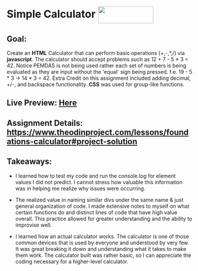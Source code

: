 # Simple Calculator <img src ="https://ccweb.imgix.net/https%3A%2F%2Fwww.classcentral.com%2Fimages%2Flogos%2Fproviders%2Fthe-odin-project-hz.png?auto=format&ixlib=php-4.1.0&s=feaa8845dc8a3dee609e492cdd0759d8" align = "center" width ="150" height = "46">

## Goal:

Create an **HTML** Calculator that can perform basic operations (+,-,*,/) via **javascript**. The calculator should accept problems such as 12 + 7 - 5 * 3 = 42. Notice PEMDAS is not being used rather each set of numbers is being evaluated as they are input without the 'equal' sign being pressed. f.e. 19 - 5 * 3 -> 14 * 3 = 42. Extra Credit on this assignment included adding decimal, +/-, and backspace functionality. **CSS** was used for group-like functions.

## Live Preview: [Here](https://fubiknees.github.io/CalculatorSimple/)

## Assignment Details: https://www.theodinproject.com/lessons/foundations-calculator#project-solution

## Takeaways:

* I learned how to test my code and run the console.log for element values I did not predict. I cannot stress how valuable this information was in helping me realize why issues were occurring.

* The realized value in naming similar divs under the same name & just general organization of code. I made extensive notes to myself on what certain functions do and distinct lines of code that have high value overall. This practice allowed for greater understanding and the ability to improvise well. 

* I learned how an actual calculator works. The calculator is one of those common devices that is used by everyone and understood by very few. It was great breaking it down and understanding what it takes to make them work. The calculator built was rather basic, so I can appreciate the coding necessary for a higher-level calculator.
